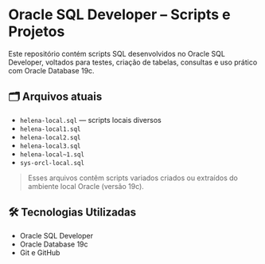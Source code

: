 # Oracle SQL Developer – Scripts e Projetos

Este repositório contém scripts SQL desenvolvidos no Oracle SQL Developer, voltados para testes, criação de tabelas, consultas e uso prático com Oracle Database 19c.

## 🗂 Arquivos atuais

- `helena-local.sql` — scripts locais diversos
- `helena-local1.sql`
- `helena-local2.sql`
- `helena-local3.sql`
- `helena-local~1.sql`
- `sys-orcl-local.sql`

> Esses arquivos contêm scripts variados criados ou extraídos do ambiente local Oracle (versão 19c).

## 🛠 Tecnologias Utilizadas

- Oracle SQL Developer
- Oracle Database 19c
- Git e GitHub
